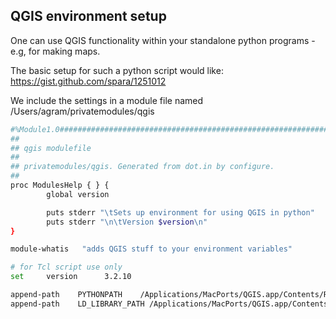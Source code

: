 ## QGIS environment setup

One can use QGIS functionality within your standalone python programs - e.g, for making maps.

The basic setup for such a python script would like:
https://gist.github.com/spara/1251012

We include the settings in a module file named /Users/agram/privatemodules/qgis

```bash
#%Module1.0#####################################################################
##
## qgis modulefile
##
## privatemodules/qgis. Generated from dot.in by configure.
##
proc ModulesHelp { } {
        global version

        puts stderr "\tSets up environment for using QGIS in python"
        puts stderr "\n\tVersion $version\n"
}

module-whatis   "adds QGIS stuff to your environment variables"

# for Tcl script use only
set     version      3.2.10

append-path    PYTHONPATH    /Applications/MacPorts/QGIS.app/Contents/Resources/python
append-path    LD_LIBRARY_PATH /Applications/MacPorts/QGIS.app/Contents/MacOS/lib
```
